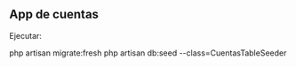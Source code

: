 
## App de cuentas

Ejecutar:

php artisan migrate:fresh
php artisan db:seed --class=CuentasTableSeeder

